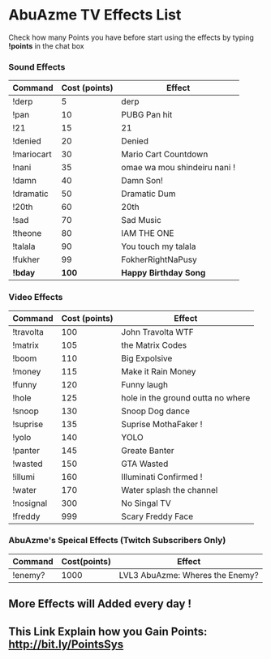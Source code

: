 # AbuAzme TV Effects List 

Check how many Points you have before start using the effects by typing <b>!points</b> in the chat box

<h3> Sound Effects </h3>

| Command | Cost (points) | Effect |
|---|---|---|
| !derp | 5 | derp |
| !pan | 10 |PUBG Pan hit |
| !21 | 15 | 21 |
| !denied | 20 | Denied |
| !mariocart | 30 | Mario Cart Countdown |  
| !nani | 35 | omae wa mou shindeiru nani ! |
| !damn | 40 | Damn Son! |   
| !dramatic | 50 | Dramatic Dum | 
| !20th | 60 | 20th |
| !sad | 70 | Sad Music |
| !theone | 80 | IAM THE ONE |
| !talala | 90 | You touch my talala |
| !fukher | 99 | FokherRightNaPusy |
| <b>!bday | <b>100 | <b>Happy Birthday Song |


<h3>Video Effects</h3>

| Command | Cost (points) | Effect |
|---|---|---|
| !travolta | 100 | John Travolta WTF | 
| !matrix | 105 | the Matrix Codes |
| !boom | 110 |  Big Expolsive |  
| !money | 115 |  Make it Rain Money |
| !funny | 120 | Funny laugh | 
| !hole | 125 | hole in the ground outta no where | 
| !snoop | 130 | Snoop Dog dance |    
| !suprise | 135 | Suprise MothaFaker ! |  
| !yolo | 140 | YOLO | 
| !panter |145 | Greate Banter |
| !wasted | 150 | GTA Wasted | 
| !illumi | 160 | Illuminati Confirmed ! |
| !water | 170 | Water splash the channel | 
| !nosignal | 300 | No Singal TV |
| !freddy | 999 | Scary Freddy Face |


<h3>AbuAzme's Speical Effects (Twitch Subscribers Only)</h3>

| Command | Cost(points) | Effect |  
|---|---|---|
| !enemy? | 1000 | LVL3 AbuAzme: Wheres the Enemy? |


<h2>More Effects will Added every day !<h2>

This Link Explain how you Gain Points: http://bit.ly/PointsSys


  
